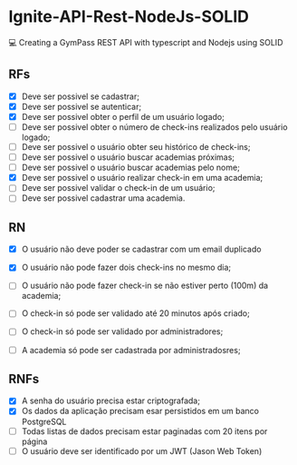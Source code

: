 # Ignite-API-Rest-NodeJs-SOLID
💻 Creating a GymPass REST API with typescript and Nodejs using SOLID

## RFs

- [x] Deve ser possivel se cadastrar;
- [x] Deve ser possivel se autenticar;
- [x] Deve ser possivel obter o perfil de um usuário logado;
- [ ] Deve ser possivel obter o número de check-ins realizados pelo usuário logado;
- [ ] Deve ser possivel o usuário obter seu histórico de check-ins;
- [ ] Deve ser possivel o usuário buscar academias próximas;
- [ ] Deve ser possivel o usuário buscar academias pelo nome;
- [x] Deve ser possivel o usuário realizar check-in em uma academia;
- [ ] Deve ser possivel validar o check-in de um usuário;
- [ ] Deve ser possivel cadastrar uma academia.

## RN

- [x] O usuário não deve poder se cadastrar com um email duplicado
- [x] O usuário não pode fazer dois check-ins no mesmo dia;
- [ ] O usuário não pode fazer check-in se não estiver perto (100m) da academia;
- [ ] O check-in só pode ser validado até 20 minutos após criado;
- [ ] O check-in só pode ser validado por administradores;
- [ ] A academia só pode ser cadastrada por administradosres;
  

## RNFs

- [x] A senha do usuário precisa estar criptografada;
- [x] Os dados da aplicação precisam esar persistidos em um banco PostgreSQL
- [ ] Todas listas de dados precisam estar paginadas com 20 itens por página
- [ ] O usuário deve ser identificado por um JWT (Jason Web Token)
